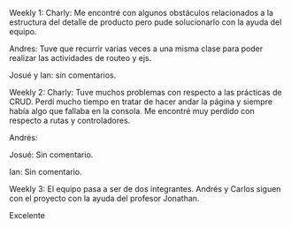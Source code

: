 Weekly 1:
Charly: Me encontré con algunos obstáculos relacionados a la estructura del detalle de producto pero pude solucionarlo con la ayuda del equipo.


Andres: Tuve que recurrir varias veces a una misma clase para poder realizar las actividades de routeo y ejs.

Josué y Ian: sin comentarios.


Weekly 2:
Charly: Tuve muchos problemas con respecto a las prácticas de CRUD. Perdí mucho tiempo en tratar de hacer andar la página y siempre había algo que fallaba en la consola. Me encontré muy perdido con respecto a rutas y controladores.

Andrés:

Josué: Sin comentario.

Ian: Sin comentario.

Weekly 3:
El equipo pasa a ser de dos integrantes. Andrés y Carlos siguen con el proyecto con la ayuda del profesor Jonathan. 

Excelente